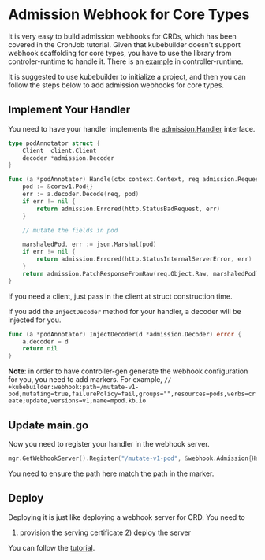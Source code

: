 # Admission Webhook for Core Types

It is very easy to build admission webhooks for CRDs, which has been covered in
the CronJob tutorial. Given that kubebuilder doesn't support webhook scaffolding
for core types, you have to use the library from controler-runtime to handle it.
There is an [example](https://github.com/kubernetes-sigs/controller-runtime/tree/master/examples/builtins)
in controller-runtime.

It is suggested to use kubebuilder to initialize a project, and then you can
follow the steps below to add admission webhooks for core types.

## Implement Your Handler

You need to have your handler implements the
[admission.Handler](https://godoc.org/github.com/kubernetes-sigs/controller-runtime/pkg/webhook/admission#Handler)
interface.

```go
type podAnnotator struct {
	Client  client.Client
	decoder *admission.Decoder
}

func (a *podAnnotator) Handle(ctx context.Context, req admission.Request) admission.Response {
	pod := &corev1.Pod{}
	err := a.decoder.Decode(req, pod)
	if err != nil {
		return admission.Errored(http.StatusBadRequest, err)
	}

	// mutate the fields in pod

	marshaledPod, err := json.Marshal(pod)
	if err != nil {
		return admission.Errored(http.StatusInternalServerError, err)
	}
	return admission.PatchResponseFromRaw(req.Object.Raw, marshaledPod)
}
```

If you need a client, just pass in the client at struct construction time.

If you add the `InjectDecoder` method for your handler, a decoder will be
injected for you.

```go
func (a *podAnnotator) InjectDecoder(d *admission.Decoder) error {
	a.decoder = d
	return nil
}
```

**Note**: in order to have controller-gen generate the webhook configuration for
you, you need to add markers. For example,
`// +kubebuilder:webhook:path=/mutate-v1-pod,mutating=true,failurePolicy=fail,groups="",resources=pods,verbs=create;update,versions=v1,name=mpod.kb.io`

## Update main.go

Now you need to register your handler in the webhook server.

```go
mgr.GetWebhookServer().Register("/mutate-v1-pod", &webhook.Admission{Handler: &podAnnotator{Client: mgr.GetClient()}})
```

You need to ensure the path here match the path in the marker.

## Deploy

Deploying it is just like deploying a webhook server for CRD. You need to
1) provision the serving certificate 2) deploy the server

You can follow the [tutorial](/cronjob-tutorial/running.md).
